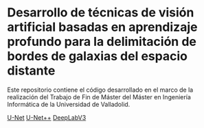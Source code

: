 # Desarrollo de técnicas de visión artificial basadas en aprendizaje profundo para la delimitación de bordes de galaxias del espacio distante

Este repositorio contiene el código desarrollado en el marco de la realización del Trabajo de Fin de Máster del Máster en Ingeniería Informática de la Universidad de Valladolid.

[U-Net](Models/U-Net)
[U-Net++](Models/U-Net++)
[DeepLabV3](Models/DeepLabV3)
